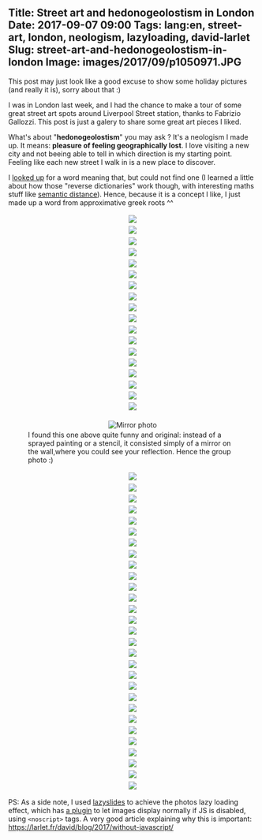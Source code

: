 Title: Street art and hedonogeolostism in London
Date: 2017-09-07 09:00
Tags: lang:en, street-art, london, neologism, lazyloading, david-larlet
Slug: street-art-and-hedonogeolostism-in-london
Image: images/2017/09/p1050971.JPG
---

This post may just look like a good excuse to show some holiday pictures (and really it is), sorry about that :)

I was in London last week, and I had the chance to make a tour of some great street art spots around Liverpool Street station, thanks to Fabrizio Gallozzi.
This post is just a galery to share some great art pieces I liked.

What's about "**hedonogeolostism**" you may ask ? It's a neologism I made up.
It means: **pleasure of feeling geographically lost**.
I love visiting a new city and not beeing able to tell in which direction is my starting point.
Feeling like each new street I walk in is a new place to discover.

I [looked up](https://www.onelook.com/thesaurus/?s=pleasure%20of%20feeling%20geographically%20lost) for a word meaning that, but could not find one
(I learned a little about how those "reverse dictionaries" work though, with interesting maths stuff like [semantic distance](https://en.wikipedia.org/wiki/Semantic_similarity)).
Hence, because it is a concept I like, I just made up a word from approximative greek roots ^^

<div class="lazyload" data-noscript=""><noscript><img src="images/2017/09/p1050890.JPG"></noscript></div>

<div class="lazyload" data-noscript=""><noscript><img src="images/2017/09/p1050889.JPG"></noscript></div>

<div class="lazyload" data-noscript=""><noscript><img src="images/2017/09/p1050891.JPG"></noscript></div>

<div class="lazyload" data-noscript=""><noscript><img src="images/2017/09/p1050896.JPG"></noscript></div>

<div class="lazyload" data-noscript=""><noscript><img src="images/2017/09/p1050901.JPG"></noscript></div>

<div class="lazyload" data-noscript=""><noscript><img src="images/2017/09/p1050903.JPG"></noscript></div>

<div class="lazyload" data-noscript=""><noscript><img src="images/2017/09/p1050904.JPG"></noscript></div>

<div class="lazyload" data-noscript=""><noscript><img src="images/2017/09/p1050906.JPG"></noscript></div>

<div class="lazyload" data-noscript=""><noscript><img src="images/2017/09/p1050908.JPG"></noscript></div>

<div class="lazyload" data-noscript=""><noscript><img src="images/2017/09/p1050912.JPG"></noscript></div>

<div class="lazyload" data-noscript=""><noscript><img src="images/2017/09/p1050915.JPG"></noscript></div>

<div class="lazyload" data-noscript=""><noscript><img src="images/2017/09/p1050917.JPG"></noscript></div>

<div class="lazyload" data-noscript=""><noscript><img src="images/2017/09/p1050921.JPG"></noscript></div>

<div class="lazyload" data-noscript=""><noscript><img src="images/2017/09/p1050922.JPG"></noscript></div>

<div class="lazyload" data-noscript=""><noscript><img src="images/2017/09/p1050923.JPG"></noscript></div>

<div class="lazyload" data-noscript=""><noscript><img src="images/2017/09/p1050926.JPG"></noscript></div>

<div class="lazyload" data-noscript=""><noscript><img src="images/2017/09/p1050927.JPG"></noscript></div>

<div class="lazyload" data-noscript=""><noscript><img src="images/2017/09/p1050928.JPG"></noscript></div>

<figure role="group">
    <div class="lazyload" data-noscript=""><noscript><img alt="Mirror photo" src="images/2017/09/p1050929.JPG"></noscript></div>
    <figcaption>I found this one above quite funny and original: instead of a sprayed painting or a stencil,
    it consisted simply of a mirror on the wall,where you could see your reflection. Hence the group photo :)</figcaption>
</figure>

<div class="lazyload" data-noscript=""><noscript><img src="images/2017/09/p1050930.JPG"></noscript></div>

<div class="lazyload" data-noscript=""><noscript><img src="images/2017/09/p1050937.JPG"></noscript></div>

<div class="lazyload" data-noscript=""><noscript><img src="images/2017/09/p1050942.JPG"></noscript></div>

<div class="lazyload" data-noscript=""><noscript><img src="images/2017/09/p1050953.JPG"></noscript></div>

<div class="lazyload" data-noscript=""><noscript><img src="images/2017/09/p1050963.JPG"></noscript></div>

<div class="lazyload" data-noscript=""><noscript><img src="images/2017/09/p1050965.JPG"></noscript></div>

<div class="lazyload" data-noscript=""><noscript><img src="images/2017/09/p1050966.JPG"></noscript></div>

<div class="lazyload" data-noscript=""><noscript><img src="images/2017/09/p1050967.JPG"></noscript></div>

<div class="lazyload" data-noscript=""><noscript><img src="images/2017/09/p1050968.JPG"></noscript></div>

<div class="lazyload" data-noscript=""><noscript><img src="images/2017/09/p1050970.JPG"></noscript></div>

<div class="lazyload" data-noscript=""><noscript><img src="images/2017/09/p1050971.JPG"></noscript></div>

<div class="lazyload" data-noscript=""><noscript><img src="images/2017/09/p1050972.JPG"></noscript></div>

<div class="lazyload" data-noscript=""><noscript><img src="images/2017/09/p1050974.JPG"></noscript></div>

<div class="lazyload" data-noscript=""><noscript><img src="images/2017/09/p1050976.JPG"></noscript></div>

<div class="lazyload" data-noscript=""><noscript><img src="images/2017/09/p1050977.JPG"></noscript></div>

<div class="lazyload" data-noscript=""><noscript><img src="images/2017/09/p1050978.JPG"></noscript></div>

<div class="lazyload" data-noscript=""><noscript><img src="images/2017/09/p1050979.JPG"></noscript></div>

<div class="lazyload" data-noscript=""><noscript><img src="images/2017/09/p1050980.JPG"></noscript></div>

<div class="lazyload" data-noscript=""><noscript><img src="images/2017/09/p1050981.JPG"></noscript></div>

<div class="lazyload" data-noscript=""><noscript><img src="images/2017/09/p1050982.JPG"></noscript></div>

<div class="lazyload" data-noscript=""><noscript><img src="images/2017/09/p1050983.JPG"></noscript></div>

<div class="lazyload" data-noscript=""><noscript><img src="images/2017/09/p1050984.JPG"></noscript></div>

<div class="lazyload" data-noscript=""><noscript><img src="images/2017/09/p1050988.JPG"></noscript></div>

<div class="lazyload" data-noscript=""><noscript><img src="images/2017/09/p1050990.JPG"></noscript></div>

<div class="lazyload" data-noscript=""><noscript><img src="images/2017/09/p1050991.JPG"></noscript></div>

<div class="lazyload" data-noscript=""><noscript><img src="images/2017/09/p1050994.JPG"></noscript></div>

<div class="lazyload" data-noscript=""><noscript><img src="images/2017/09/p1050996.JPG"></noscript></div>

<div class="lazyload" data-noscript=""><noscript><img src="images/2017/09/p1050997.JPG"></noscript></div>

<div class="lazyload" data-noscript=""><noscript><img src="images/2017/09/p1050998.JPG"></noscript></div>


PS: As a side note, I used [lazyslides](//afarkas.github.io/lazysizes) to achieve the photos lazy loading effect,
which has [a plugin](https://github.com/aFarkas/lazysizes/tree/master/plugins/noscript) to let images display normally if JS is disabled, using `<noscript>` tags.
A very good article explaining why this is important: https://larlet.fr/david/blog/2017/without-javascript/



<style>
img {
    max-height: 80vh;
}
.lazyload, .lazyloaded {
    padding: .2rem;
    display: flex;
    justify-content: center;
    align-items: center;
}
.lazyloading {
    opacity: 0;
}
.lazyloaded {
    opacity: 1;
    transition: opacity 300ms;
}
</style>
